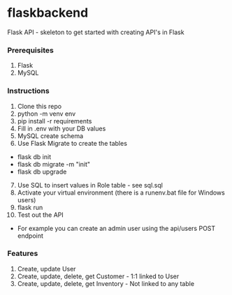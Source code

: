 # flaskbackend

Flask API - skeleton to get started with creating API's in Flask

### Prerequisites

1. Flask
2. MySQL

### Instructions

1. Clone this repo
2. python -m venv env
3. pip install -r requirements
4. Fill in .env with your DB values
5. MySQL create schema
6. Use Flask Migrate to create the tables
* flask db init
* flask db migrate -m "init"
* flask db upgrade
7. Use SQL to insert values in Role table - see sql.sql
8. Activate your virtual environment (there is a runenv.bat file for Windows users)
9. flask run
10. Test out the API
* For example you can create an admin user using the api/users POST endpoint

### Features

1. Create, update User
2. Create, update, delete, get Customer - 1:1 linked to User
3. Create, update, delete, get Inventory - Not linked to any table
